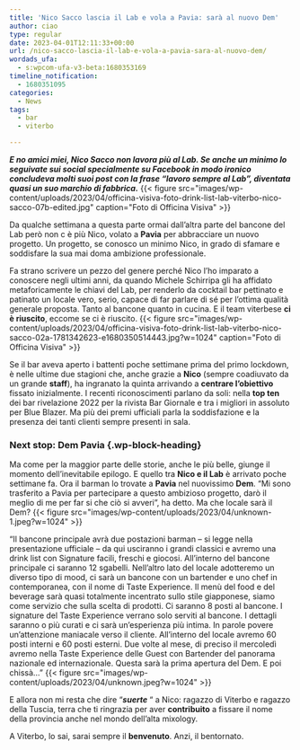 ```yaml
---
title: 'Nico Sacco lascia il Lab e vola a Pavia: sarà al nuovo Dem'
author: ciao
type: regular
date: 2023-04-01T12:11:33+00:00
url: /nico-sacco-lascia-il-lab-e-vola-a-pavia-sara-al-nuovo-dem/
wordads_ufa:
  - s:wpcom-ufa-v3-beta:1680353169
timeline_notification:
  - 1680351095
categories:
  - News
tags:
  - bar
  - viterbo

---
```

_**E no amici miei, Nico Sacco non lavora più al Lab. Se anche un minimo lo seguivate sui social specialmente su Facebook in modo ironico concludeva molti suoi post con la frase &#8220;lavoro sempre al Lab&#8221;, diventata quasi un suo marchio di fabbrica.**_
{{< figure src="images/wp-content/uploads/2023/04/officina-visiva-foto-drink-list-lab-viterbo-nico-sacco-07b-edited.jpg" caption="Foto di Officina Visiva" >}}
 

Da qualche settimana a questa parte ormai dall&#8217;altra parte del bancone del Lab però non c è più Nico, volato a **Pavia** per abbracciare un nuovo progetto. Un progetto, se conosco un minimo Nico, in grado di sfamare e soddisfare la sua mai doma ambizione professionale.

Fa strano scrivere un pezzo del genere perché Nico l&#8217;ho imparato a conoscere negli ultimi anni, da quando Michele Schirripa gli ha affidato metaforicamente le chiavi del Lab, per renderlo da cocktail bar pettinato e patinato un locale vero, serio, capace di far parlare di sé per l&#8217;ottima qualità generale proposta. Tanto al bancone quanto in cucina. E il team viterbese **ci è riuscito**, eccome se ci è riuscito.
{{< figure src="images/wp-content/uploads/2023/04/officina-visiva-foto-drink-list-lab-viterbo-nico-sacco-02a-1781342623-e1680350514443.jpg?w=1024" caption="Foto di Officina Visiva" >}}
 

Se il bar aveva aperto i battenti poche settimane prima del primo lockdown, è nelle ultime due stagioni che, anche grazie a **Nico** (sempre coadiuvato da un grande **staff**), ha ingranato la quinta arrivando a **centrare l’obiettivo** fissato inizialmente. I recenti riconoscimenti parlano da soli: nella **top ten** dei bar rivelazione 2022 per la rivista Bar Giornale e tra i migliori in assoluto per Blue Blazer. Ma più dei premi ufficiali parla la soddisfazione e la presenza dei tanti clienti sempre presenti in sala. 

### Next stop: Dem Pavia {.wp-block-heading}

Ma come per la maggior parte delle storie, anche le più belle, giunge il momento dell&#8217;inevitabile epilogo. E quello tra **Nico e il Lab** è arrivato poche settimane fa. Ora il barman lo trovate a **Pavia** nel nuovissimo **Dem**. &#8220;Mi sono trasferito a Pavia per partecipare a questo ambizioso progetto, darò il meglio di me per far si che ciò si avveri&#8221;, ha detto. Ma che locale sarà il Dem? 
{{< figure src="images/wp-content/uploads/2023/04/unknown-1.jpeg?w=1024" >}}
 

&#8220;Il bancone principale avrà due postazioni barman &#8211; si legge nella presentazione ufficiale – da qui usciranno i grandi classici e avremo una drink list con Signature facili, freschi e giocosi. All&#8217;interno del bancone principale ci saranno 12 sgabelli. Nell&#8217;altro lato del locale adotteremo un diverso tipo di mood, ci sarà un bancone con un bartender e uno chef in contemporanea, con il nome di Taste Experience. Il menù del food e del beverage sarà quasi totalmente incentrato sullo stile giapponese, siamo come servizio che sulla scelta di prodotti. Ci saranno 8 posti al bancone. I signature del Taste Experience verrano solo serviti al bancone. I dettagli saranno o più curati e ci sarà un&#8217;esperienza più intima. In parole povere un&#8217;attenzione maniacale verso il cliente. All&#8217;interno del locale avremo 60 posti interni e 60 posti esterni. Due volte al mese, di preciso il mercoledì avremo nella Taste Experience delle Guest con Bartender del panorama nazionale ed internazionale. Questa sarà la prima apertura del Dem. E poi chissà&#8230;&#8221;
{{< figure src="images/wp-content/uploads/2023/04/unknown.jpeg?w=1024" >}}
 

E allora non mi resta che dire “_**suerte**_ “ a Nico: ragazzo di Viterbo e ragazzo della Tuscia, terra che ti ringrazia per aver **contribuito** a fissare il nome della provincia anche nel mondo dell&#8217;alta mixology. 

A Viterbo, lo sai, sarai sempre il **benvenuto**. Anzi, il bentornato.